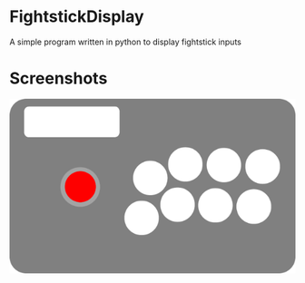 # FightstickDisplay
A simple program written in python to display fightstick inputs
# Screenshots
![Alt text](/python/images/fightstickclear.png?raw=true)
